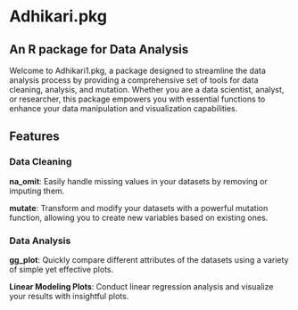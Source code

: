 # Adhikari.pkg
## An R package for Data Analysis 

Welcome to Adhikari1.pkg, a package designed to streamline the data analysis process by providing a comprehensive set of tools for data cleaning, analysis, and mutation. Whether you are a data scientist, analyst, or researcher, this package empowers you with essential functions to enhance your data manipulation and visualization capabilities.


## Features 

### Data Cleaning

**na_omit**: Easily handle missing values in your datasets by removing or imputing them.


**mutate**: Transform and modify your datasets with a powerful mutation function, allowing you to create new variables based on existing ones.

### Data Analysis

**gg_plot**: Quickly compare different attributes of the datasets using a variety of simple yet effective plots.

**Linear Modeling Plots**: Conduct linear regression analysis and visualize your results with insightful plots.

